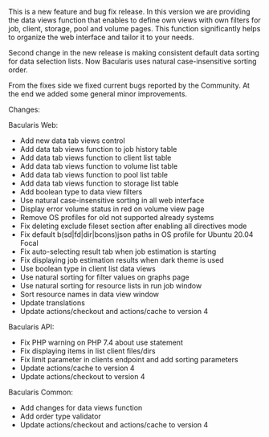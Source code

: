 
This is a new feature and bug fix release. In this version we are providing
the data views function that enables to define own views with own filters
for job, client, storage, pool and volume pages. This function significantly
helps to organize the web interface and tailor it to your needs.

Second change in the new release is making consistent default data sorting
for data selection lists. Now Bacularis uses natural case-insensitive
sorting order.

From the fixes side we fixed current bugs reported by the Community.
At the end we added some general minor improvements.

Changes:

Bacularis Web:
 - Add new data tab views control
 - Add data tab views function to job history table
 - Add data tab views function to client list table
 - Add data tab views function to volume list table
 - Add data tab views function to pool list table
 - Add data tab views function to storage list table
 - Add boolean type to data view filters
 - Use natural case-insensitive sorting in all web interface
 - Display error volume status in red on volume view page
 - Remove OS profiles for old not supported already systems
 - Fix deleting exclude fileset section after enabling all directives mode
 - Fix default b(sd|fd|dir|bcons)json paths in OS profile for Ubuntu 20.04 Focal
 - Fix auto-selecting result tab when job estimation is starting
 - Fix displaying job estimation results when dark theme is used
 - Use boolean type in client list data views
 - Use natural sorting for filter values on graphs page
 - Use natural sorting for resource lists in run job window
 - Sort resource names in data view window
 - Update translations
 - Update actions/checkout and actions/cache to version 4

Bacularis API:
 - Fix PHP warning on PHP 7.4 about use statement
 - Fix displaying items in list client files/dirs
 - Fix limit parameter in clients endpoint and add sorting parameters
 - Update actions/cache to version 4
 - Update actions/checkout to version 4

Bacularis Common:
 - Add changes for data views function
 - Add order type validator
 - Update actions/checkout and actions/cache to version 4

